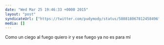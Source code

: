 ```yaml
---
date: "Wed Mar 25 19:46:33 +0000 2015"
layout: "post"
syndicateUrl: ["https://twitter.com/pudymody/status/580818067812458496"]
media: []
---
```

Como un ciego al fuego quiero ir y ese fuego ya no es para mí
